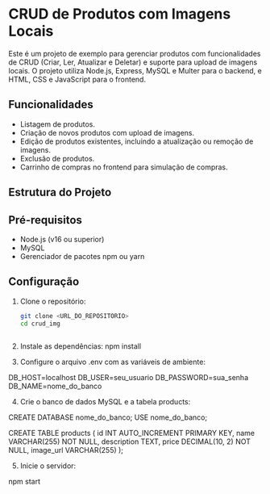 # CRUD de Produtos com Imagens Locais

Este é um projeto de exemplo para gerenciar produtos com funcionalidades de CRUD (Criar, Ler, Atualizar e Deletar) e suporte para upload de imagens locais. O projeto utiliza Node.js, Express, MySQL e Multer para o backend, e HTML, CSS e JavaScript para o frontend.

## Funcionalidades

- Listagem de produtos.
- Criação de novos produtos com upload de imagens.
- Edição de produtos existentes, incluindo a atualização ou remoção de imagens.
- Exclusão de produtos.
- Carrinho de compras no frontend para simulação de compras.

## Estrutura do Projeto



## Pré-requisitos

- Node.js (v16 ou superior)
- MySQL
- Gerenciador de pacotes npm ou yarn

## Configuração

1. Clone o repositório:
   ```bash
   git clone <URL_DO_REPOSITORIO>
   cd crud_img



2. Instale as dependências:
   npm install


3. Configure o arquivo .env com as variáveis de ambiente:

DB_HOST=localhost
DB_USER=seu_usuario
DB_PASSWORD=sua_senha
DB_NAME=nome_do_banco

4. Crie o banco de dados MySQL e a tabela products:

CREATE DATABASE nome_do_banco;
USE nome_do_banco;

CREATE TABLE products (
    id INT AUTO_INCREMENT PRIMARY KEY,
    name VARCHAR(255) NOT NULL,
    description TEXT,
    price DECIMAL(10, 2) NOT NULL,
    image_url VARCHAR(255)
);

5. Inicie o servidor:

npm start
